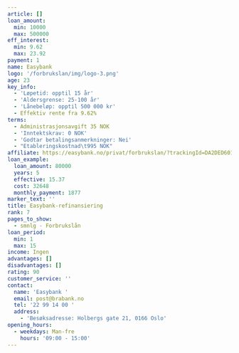 ```yaml
---
article: []
loan_amount:
  min: 10000
  max: 500000
eff_interest:
  min: 9.62
  max: 23.92
payment: 1
name: Easybank
logo: '/forbrukslan/img/logo-3.png'
age: 23
key_info:
  - 'Løpetid: opptil 15 år'
  - 'Aldersgrense: 25-100 år'
  - 'Lånebeløp: opptil 500 000 kr'
  - Effektiv rente fra 9.62%
terms:
  - Administrasjonsavgift 35 NOK
  - 'Inntektskrav: 0 NOK'
  - 'Godtar betalingsanmerkninger: Nei'
  - "Etableringskostnad\t995 NOK"
affiliate: https://easybank.no/privat/forbrukslan/?trackingId=DA2DED60195908C240213079CF2977CAF5B7C1E3
loan_example:
  loan_amount: 80000
  years: 5
  effective: 15.37
  cost: 32648
  monthly_payment: 1877
marker_text: ''
title: Easybank-refinansiering
rank: 7
pages_to_show:
  - smnlg - Forbrukslån
loan_period:
  min: 1
  max: 15
income: Ingen
advantages: []
disadvantages: []
rating: 90
customer_service: ''
contact:
  name: 'Easybank '
  email: post@brabank.no
  tel: '22 99 14 00 '
  address:
    - 'Besøksadresse: Holbergs gate 21, 0166 Oslo'
opening_hours:
  - weekdays: Man-fre
    hours: '09:00 - 15:00'
---
```

